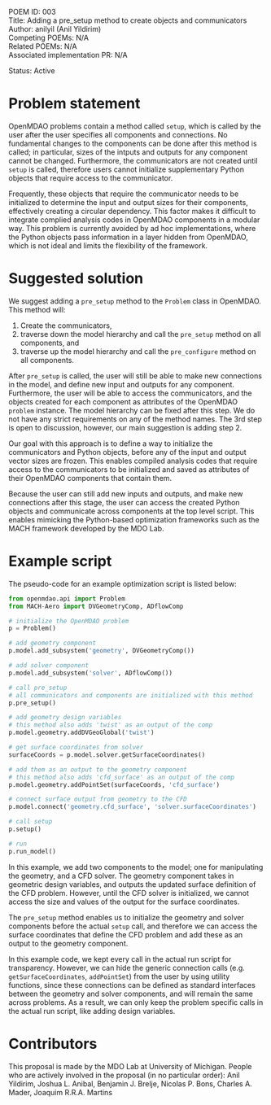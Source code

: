 POEM ID: 003  
Title: Adding a pre_setup method to create objects and communicators  
Author: anilyil (Anil Yildirim)  
Competing POEMs: N/A  
Related POEMs: N/A  
Associated implementation PR: N/A  

Status: Active


Problem statement
=================

OpenMDAO problems contain a method called `setup`, which is called by the user after the user specifies all components and connections.
No fundamental changes to the components can be done after this method is called; in particular, sizes of the intputs and outputs for any component cannot be changed.
Furthermore, the communicators are not created until `setup` is called, therefore users cannot initialize supplementary Python objects that require access to the communicator.

Frequently, these objects that require the communicator needs to be initialized to determine the input and output sizes for their components, effectively creating a circular dependency.
This factor makes it difficult to integrate complied analysis codes in OpenMDAO components in a modular way.
This problem is currently avoided by ad hoc implementations, where the Python objects pass information in a layer hidden from OpenMDAO, which is not ideal and limits the flexibility of the framework.




Suggested solution
==================

We suggest adding a `pre_setup` method to the `Problem` class in OpenMDAO.
This method will:

1. Create the communicators,
2. traverse down the model hierarchy and call the `pre_setup` method on all components, and
3. traverse up the model hierarchy and call the `pre_configure` method on all components.

After `pre_setup` is called, the user will still be able to make new connections in the model, and define new input and outputs for any component.
Furthermore, the user will be able to access the communicators, and the objects created for each component as attributes of the OpenMDAO `problem` instance.
The model hierarchy can be fixed after this step.
We do not have any strict requirements on any of the method names. The 3rd step is open to discussion, however, our main suggestion is adding step 2.

Our goal with this approach is to define a way to initialize the communicators and Python objects, before any of the input and output vector sizes are frozen.
This enables compiled analysis codes that require access to the communicators to be initialized and saved as attributes of their OpenMDAO components that contain them.

Because the user can still add new inputs and outputs, and make new connections after this stage, the user can access the created Python objects and communicate across components at the top level script.
This enables mimicking the Python-based optimization frameworks such as the MACH framework developed by the MDO Lab.

Example script
==============

The pseudo-code for an example optimization script is listed below:


```python
from openmdao.api import Problem
from MACH-Aero import DVGeometryComp, ADflowComp

# initialize the OpenMDAO problem
p = Problem()

# add geometry component
p.model.add_subsystem('geometry', DVGeometryComp())

# add solver component
p.model.add_subsystem('solver', ADflowComp())

# call pre_setup
# all communicators and components are initialized with this method
p.pre_setup()

# add geometry design variables
# this method also adds 'twist' as an output of the comp
p.model.geometry.addDVGeoGlobal('twist')

# get surface coordinates from solver
surfaceCoords = p.model.solver.getSurfaceCoordinates()

# add them as an output to the geometry component
# this method also adds 'cfd_surface' as an output of the comp
p.model.geometry.addPointSet(surfaceCoords, 'cfd_surface')

# connect surface output from geometry to the CFD
p.model.connect('geometry.cfd_surface', 'solver.surfaceCoordinates')

# call setup
p.setup()

# run
p.run_model()
```

In this example, we add two components to the model; one for manipulating the geometry, and a CFD solver.
The geometry component takes in geometric design variables, and outputs the updated surface definition of the CFD problem.
However, until the CFD solver is initialized, we cannot access the size and values of the output for the surface coordinates.

The `pre_setup` method enables us to initialize the geometry and solver components before the actual `setup` call, and therefore we can access the surface coordinates that define the CFD problem and add these as an output to the geometry component.

In this example code, we kept every call in the actual run script for transparency.
However, we can hide the generic connection calls (e.g. `getSurfaceCoordinates`, `addPointSet`) from the user by using utility functions, since these connections can be defined as standard interfaces between the geometry and solver components, and will remain the same across problems.
As a result, we can only keep the problem specific calls in the actual run script, like adding design variables.

Contributors
============

This proposal is made by the MDO Lab at University of Michigan.
People who are actively involved in the proposal (in no particular order):
Anil Yildirim, Joshua L. Anibal, Benjamin J. Brelje, Nicolas P. Bons, Charles A. Mader, Joaquim R.R.A. Martins

